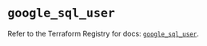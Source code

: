 # `google_sql_user`

Refer to the Terraform Registry for docs: [`google_sql_user`](https://registry.terraform.io/providers/hashicorp/google-beta/6.13.0/docs/resources/google_sql_user).
